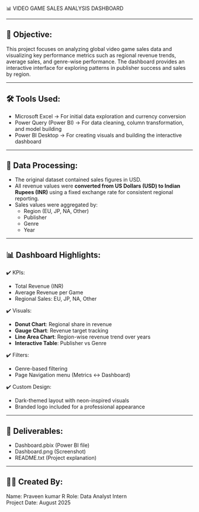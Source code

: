 📊 VIDEO GAME SALES ANALYSIS DASHBOARD

-------------------------------------------------------
🎯 Objective:
-------------------------------------------------------
This project focuses on analyzing global video game sales data and visualizing key performance metrics such as regional revenue trends, average sales, and genre-wise performance. The dashboard provides an interactive interface for exploring patterns in publisher success and sales by region.

-------------------------------------------------------
🛠️ Tools Used:
-------------------------------------------------------
- Microsoft Excel        → For initial data exploration and currency conversion
- Power Query (Power BI) → For data cleaning, column transformation, and model building
- Power BI Desktop       → For creating visuals and building the interactive dashboard

-------------------------------------------------------
💱 Data Processing:
-------------------------------------------------------
- The original dataset contained sales figures in USD.
- All revenue values were **converted from US Dollars (USD) to Indian Rupees (INR)** using a fixed exchange rate for consistent regional reporting.
- Sales values were aggregated by:
  - Region (EU, JP, NA, Other)
  - Publisher
  - Genre
  - Year

-------------------------------------------------------
📊 Dashboard Highlights:
-------------------------------------------------------
✔️ KPIs:
   - Total Revenue (INR)
   - Average Revenue per Game
   - Regional Sales: EU, JP, NA, Other

✔️ Visuals:
   - **Donut Chart**: Regional share in revenue
   - **Gauge Chart**: Revenue target tracking
   - **Line Area Chart**: Region-wise revenue trend over years
   - **Interactive Table**: Publisher vs Genre

✔️ Filters:
   - Genre-based filtering
   - Page Navigation menu (Metrics ↔ Dashboard)

✔️ Custom Design:
   - Dark-themed layout with neon-inspired visuals
   - Branded logo included for a professional appearance

-------------------------------------------------------
🧾 Deliverables:
-------------------------------------------------------
- Dashboard.pbix (Power BI file)
- Dashboard.png (Screenshot)
- README.txt (Project explanation)

-------------------------------------------------------
👨‍💻 Created By:
-------------------------------------------------------
Name: Praveen kumar R 
Role: Data Analyst Intern  
Project Date: August 2025  
